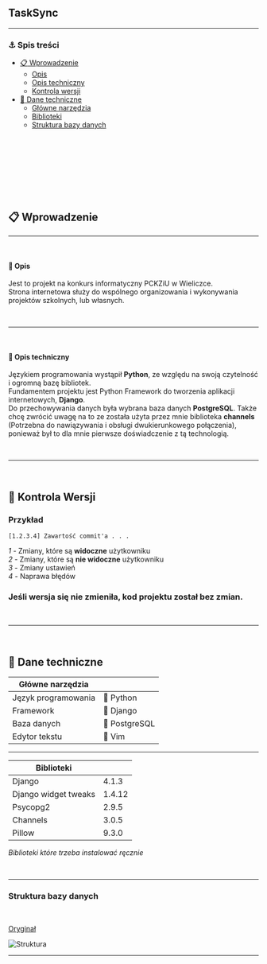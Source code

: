 ## TaskSync

---

### :anchor: Spis treści

- [:clipboard: Wprowadzenie](#wprowadzenie)
    - [Opis](#opis)
    - [Opis techniczny](#opis-techniczny)
    - [Kontrola wersji](#kontrola-wersji)
- [:electric_plug: Dane techniczne](#dane-techniczne)
    - [Główne narzędzia](#główne-narzędzia)
    - [Biblioteki](#biblioteki)
    - [Struktura bazy danych](#struktura)
</br>
</br>
</br>
</br>
</br>
</br>
</br>

## <a id='wprowadzenie'></a> :clipboard: Wprowadzenie
---

</br>

#### <a id='opis'></a> :scroll: Opis
Jest to projekt na konkurs informatyczny PCKZiU w Wieliczce.  
Strona internetowa służy do wspólnego organizowania i wykonywania projektów szkolnych, lub własnych. 


</br>

---

</br>

#### <a id='opis-techniczny'></a> :page_with_curl: Opis techniczny
Językiem programowania wystąpił **Python**, ze względu na swoją czytelność i ogromną bazę bibliotek.   
Fundamentem projektu jest Python Framework do tworzenia aplikacji internetowych, **Django**.  
Do przechowywania danych była wybrana baza danych **PostgreSQL**.
Także chcę zwrócić uwagę na to ze została użyta przez mnie biblioteka **channels** (Potrzebna do nawiązywania i obsługi dwukierunkowego połączenia), ponieważ był to dla mnie pierwsze doświadczenie z tą technologią.

</br>

---

</br>

## <a id='kontrola-wersji'></a> :seedling: Kontrola Wersji

### **Przykład**

    [1.2.3.4] Zawartość commit'a . . .

*1* - Zmiany, które są **widoczne** użytkowniku    
*2* - Zmiany, które są **nie widoczne** użytkowniku  
*3* - Zmiany ustawień  
*4* - Naprawa błędów

### Jeśli wersja się nie zmieniła, kod projektu został bez zmian.

</br>

---

</br>

## <a id='dane-techniczne'></a> :electric_plug: Dane techniczne 

| <a id='główne-narzędzia'></a>Główne narzędzia |  |
| ----------- | ----------- |
| Język programowania | :snake: Python |
| Framework | :gun: Django |
| Baza danych | :elephant: PostgreSQL |
| Edytor tekstu | :wrench: Vim |

---


| <a id='biblioteki'></a>Biblioteki |  |
| ----------- | ---------- |
| Django | 4.1.3 |
| Django widget tweaks | 1.4.12 |
| Psycopg2 | 2.9.5 |
| Channels | 3.0.5 |
| Pillow | 9.3.0 |

*Biblioteki które trzeba instalować ręcznie*   

</br>


---
### <a id='struktura'></a> Struktura bazy danych

</br>

[Oryginał](https://drawsql.app/teams/nikita-5/diagrams/dnd-desk)  

![Struktura](https://i.ibb.co/615Vsnx/Zrzut-ekranu-2023-01-14-o-12-57-13.png)

---

</br>


